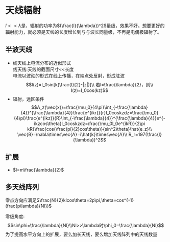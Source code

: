 # 天线辐射
$l<<\lambda$是，辐射的功率为$(\frac{l}{\lambda})^2$量级，效果不好。想要更好的辐射能力，就必须是天线的长度增长到与与波长同量级，不再是电偶极辐射了。
## 半波天线
* 线天线上电流分布的近似形式<br/>
线天线:天线的截面尺寸<<长度<br/>
电流以波动的形式在线上传播，在端点处反射，形成驻波<br/>
$$I(z)=I_0sin[k(\frac{l}{2}-|z|)]\\
若l=\frac{\lambda}{2}，则\\
I(z)=I_0cos(kz)$$
* 辐射，远区条件
$$A_z(\vec{x})=\frac{\mu_0}{4\pi}\int_{-\frac{\lambda}{4}}^{\frac{\lambda}{4}}\frac{e^{ikr}}{r}I_0coskzdz=\frac{\mu_0}{4\pi}\frac{e^{ikz}}{R}\int_{-\frac{\lambda}{4}}^{\frac{\lambda}{4}}e^{-ikzcos\theta}I_0coskzdz=\frac{\mu_0I_0e^{ikR}}{2\pi kR}\frac{cos(\frac{pi}{2}cos\theta)}{sin^2\theta}\hat{e_z}\\
\vec{B}=\nabla\times\vec{A}=i\hat{k}\times\vec{A}\\
R_r=197(\frac{l}{\lambda})^2$$
## 扩展
* $l=m\frac{\lambda}{2}$
## 多天线阵列
零点方向应满足$\frac{N}{2}klcos\theta=2p\pi,\theta=cos^{-1}(frac{p\lambda}{Nl})$

零级角度:
$$sin\phi=\frac{\lambda}{Nl}\\Nl>>\lambda时\phi_0=\frac{\lambda}{Nl}$$
为了提高水平方向上的扩展，要么加长天线，要么增加天线阵列中的天线数量
